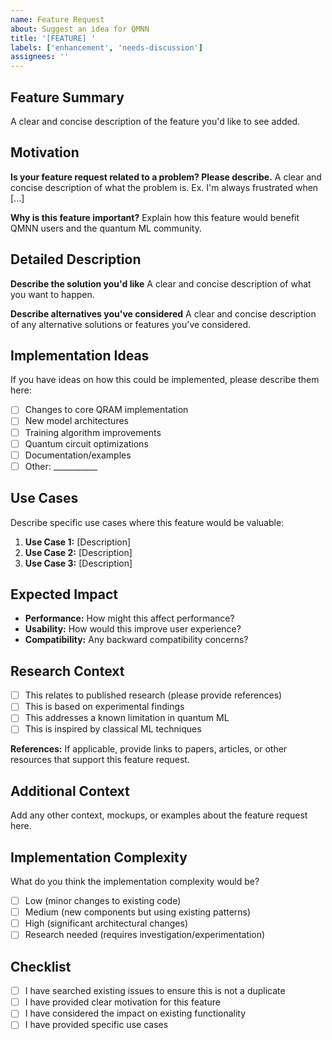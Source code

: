 ```yaml
---
name: Feature Request
about: Suggest an idea for QMNN
title: '[FEATURE] '
labels: ['enhancement', 'needs-discussion']
assignees: ''
---
```


## Feature Summary
A clear and concise description of the feature you'd like to see added.

## Motivation
**Is your feature request related to a problem? Please describe.**
A clear and concise description of what the problem is. Ex. I'm always frustrated when [...]

**Why is this feature important?**
Explain how this feature would benefit QMNN users and the quantum ML community.

## Detailed Description
**Describe the solution you'd like**
A clear and concise description of what you want to happen.

**Describe alternatives you've considered**
A clear and concise description of any alternative solutions or features you've considered.

## Implementation Ideas
If you have ideas on how this could be implemented, please describe them here:

- [ ] Changes to core QRAM implementation
- [ ] New model architectures
- [ ] Training algorithm improvements
- [ ] Quantum circuit optimizations
- [ ] Documentation/examples
- [ ] Other: ___________

## Use Cases
Describe specific use cases where this feature would be valuable:

1. **Use Case 1:** [Description]
2. **Use Case 2:** [Description]
3. **Use Case 3:** [Description]

## Expected Impact
- **Performance:** How might this affect performance?
- **Usability:** How would this improve user experience?
- **Compatibility:** Any backward compatibility concerns?

## Research Context
- [ ] This relates to published research (please provide references)
- [ ] This is based on experimental findings
- [ ] This addresses a known limitation in quantum ML
- [ ] This is inspired by classical ML techniques

**References:**
If applicable, provide links to papers, articles, or other resources that support this feature request.

## Additional Context
Add any other context, mockups, or examples about the feature request here.

## Implementation Complexity
What do you think the implementation complexity would be?
- [ ] Low (minor changes to existing code)
- [ ] Medium (new components but using existing patterns)
- [ ] High (significant architectural changes)
- [ ] Research needed (requires investigation/experimentation)

## Checklist
- [ ] I have searched existing issues to ensure this is not a duplicate
- [ ] I have provided clear motivation for this feature
- [ ] I have considered the impact on existing functionality
- [ ] I have provided specific use cases
